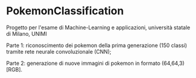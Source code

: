 # PokemonClassification
Progetto per l'esame di Machine-Learning e applicazioni, università statale di Milano, UNIMI


Parte 1: riconoscimento dei pokemon della prima generazione (150 classi) tramite rete neurale convoluzionale (CNN);

Parte 2: generazione di nuove immagini di pokemon in formato (64,64,3) [RGB].
